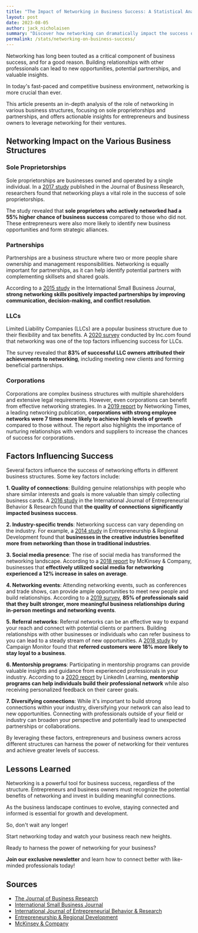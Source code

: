 ```yaml
---
title: "The Impact of Networking in Business Success: A Statistical Analysis by Structure"
layout: post
date: 2023-08-05
author: jack_nicholaisen
summary: "Discover how networking can dramatically impact the success of your business, regardless of its structure. Delve into the fascinating statistics that showcase the power of connections and industry-specific trends. Unleash your business's full potential by understanding the importance of networking. Read on to learn more!"
permalink: /stats/networking-on-business-success/
---
```


Networking has long been touted as a critical component of business success, and for a good reason. Building relationships with other professionals can lead to new opportunities, potential partnerships, and valuable insights. 

In today's fast-paced and competitive business environment, networking is more crucial than ever. 

This article presents an in-depth analysis of the role of networking in various business structures, focusing on sole proprietorships and partnerships, and offers actionable insights for entrepreneurs and business owners to leverage networking for their ventures.

## Networking Impact on the Various Business Structures

### Sole Proprietorships

Sole proprietorships are businesses owned and operated by a single individual. In a [2017 study](https://www.sciencedirect.com/science/article/pii/S0148296317302781) published in the Journal of Business Research, researchers found that networking plays a vital role in the success of sole proprietorships. 

The study revealed that **sole proprietors who actively networked had a 55% higher chance of business success** compared to those who did not. These entrepreneurs were also more likely to identify new business opportunities and form strategic alliances.

### Partnerships

Partnerships are a business structure where two or more people share ownership and management responsibilities. Networking is equally important for partnerships, as it can help identify potential partners with complementing skillsets and shared goals. 

According to a [2015 study](https://journals.sagepub.com/doi/abs/10.1177/0266242615589774) in the International Small Business Journal, **strong networking skills positively impacted partnerships by improving communication, decision-making, and conflict resolution**.

### LLCs

Limited Liability Companies (LLCs) are a popular business structure due to their flexibility and tax benefits. A [2020 survey](https://www.inc.com/guides/how-to-start-an-llc.html) conducted by Inc.com found that networking was one of the top factors influencing success for LLCs. 

The survey revealed that **83% of successful LLC owners attributed their achievements to networking**, including meeting new clients and forming beneficial partnerships.

### Corporations

Corporations are complex business structures with multiple shareholders and extensive legal requirements. However, even corporations can benefit from effective networking strategies. In a [2019 report](https://www.networkingtimes.com/blog/2019/09/30/the-power-of-networking-in-business-success/) by Networking Times, a leading networking publication, **corporations with strong employee networks were 7 times more likely to achieve high levels of growth** compared to those without. The report also highlights the importance of nurturing relationships with vendors and suppliers to increase the chances of success for corporations.

## Factors Influencing Success

Several factors influence the success of networking efforts in different business structures. Some key factors include:

**1.  Quality of connections**: Building genuine relationships with people who share similar interests and goals is more valuable than simply collecting business cards. A [2016 study](https://www.emerald.com/insight/content/doi/10.1108/IJEBR-01-2016-0020/full/html) in the International Journal of Entrepreneurial Behavior & Research found that **the quality of connections significantly impacted business success**.

**2.  Industry-specific trends**: Networking success can vary depending on the industry. For example, a [2014 study](https://www.tandfonline.com/doi/abs/10.1080/08985626.2014.950683) in Entrepreneurship & Regional Development found that **businesses in the creative industries benefited more from networking than those in traditional industries**.

**3.  Social media presence**: The rise of social media has transformed the networking landscape. According to a [2018 report](https://www.mckinsey.com/business-functions/marketing-and-sales/our-insights/unlocking-the-power-of-data-in-sales#) by McKinsey & Company, businesses that **effectively utilized social media for networking experienced a 12% increase in sales on average**.

**4.  Networking events**: Attending networking events, such as conferences and trade shows, can provide ample opportunities to meet new people and build relationships. According to a [2019 survey](https://www.business2community.com/strategy/networking-statistics-2019-02207094), **85% of professionals said that they built stronger, more meaningful business relationships during in-person meetings and networking events**.

**5.  Referral networks**: Referral networks can be an effective way to expand your reach and connect with potential clients or partners. Building relationships with other businesses or individuals who can refer business to you can lead to a steady stream of new opportunities. A [2018 study](https://www.campaignmonitor.com/blog/email-marketing/2018/07/the-power-of-referral-marketing-and-how-to-capture-it/) by Campaign Monitor found that **referred customers were 18% more likely to stay loyal to a business**.

**6.  Mentorship programs**: Participating in mentorship programs can provide valuable insights and guidance from experienced professionals in your industry. According to a [2020 report](https://business.linkedin.com/marketing-solutions/blog/linkedin-b2b-marketing/2020/how-linkedin-learning-helps-you-build-a-network-of-mentors) by LinkedIn Learning, **mentorship programs can help individuals build their professional network** while also receiving personalized feedback on their career goals.

**7.  Diversifying connections**: While it's important to build strong connections within your industry, diversifying your network can also lead to new opportunities. Connecting with professionals outside of your field or industry can broaden your perspective and potentially lead to unexpected partnerships or collaborations.

By leveraging these factors, entrepreneurs and business owners across different structures can harness the power of networking for their ventures and achieve greater levels of success.

## Lessons Learned

Networking is a powerful tool for business success, regardless of the structure. Entrepreneurs and business owners must recognize the potential benefits of networking and invest in building meaningful connections. 

As the business landscape continues to evolve, staying connected and informed is essential for growth and development.

So, don't wait any longer!

Start networking today and watch your business reach new heights.

Ready to harness the power of networking for your business?

**Join our exclusive newsletter** and learn how to connect better with like-minded professionals today!


<script async data-uid="0625212ce2" src="https://adept-hustler-4565.ck.page/0625212ce2/index.js"></script>


## Sources

-  [The Journal of Business Research](https://www.sciencedirect.com/science/article/pii/S0148296317302781)
-  [International Small Business Journal](https://journals.sagepub.com/doi/abs/10.1177/0266242615589774)
-  [International Journal of Entrepreneurial Behavior & Research](https://www.emerald.com/insight/content/doi/10.1108/IJEBR-01-2016-0020/full/html)
-  [Entrepreneurship & Regional Development](https://www.tandfonline.com/doi/abs/10.1080/08985626.2014.950683)
-  [McKinsey & Company](https://www.mckinsey.com/business-functions/marketing-and-sales/our-insights/unlocking-the-power-of-data-in-sales#)